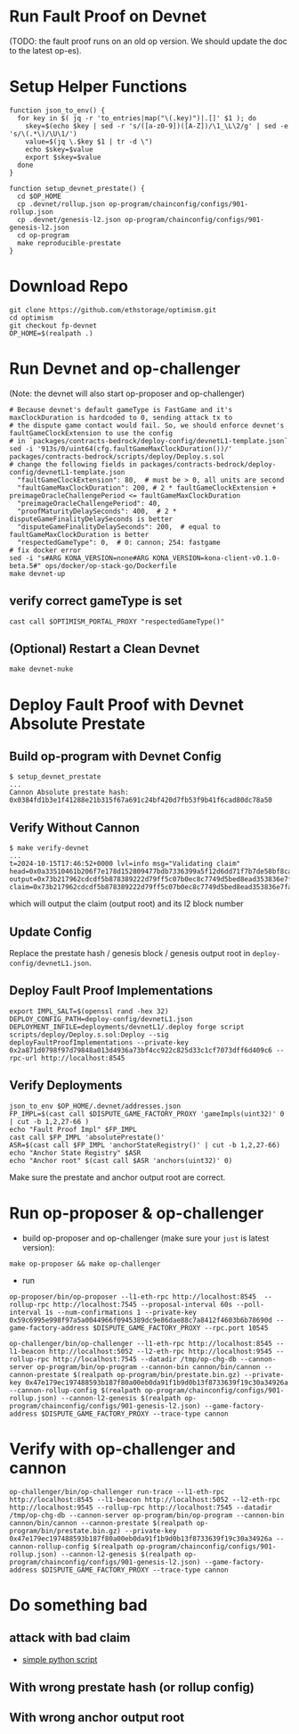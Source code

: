Run Fault Proof on Devnet
=========================

(TODO: the fault proof runs on an old op version. We should update the doc to the latest op-es).

# Setup Helper Functions
```
function json_to_env() {
  for key in $( jq -r 'to_entries|map("\(.key)")|.[]' $1 ); do
    skey=$(echo $key | sed -r 's/([a-z0-9])([A-Z])/\1_\L\2/g' | sed -e 's/\(.*\)/\U\1/')
    value=$(jq \.$key $1 | tr -d \")
    echo $skey=$value
    export $skey=$value
  done
}

function setup_devnet_prestate() {
  cd $OP_HOME
  cp .devnet/rollup.json op-program/chainconfig/configs/901-rollup.json
  cp .devnet/genesis-l2.json op-program/chainconfig/configs/901-genesis-l2.json
  cd op-program
  make reproducible-prestate
}
```

# Download Repo

```
git clone https://github.com/ethstorage/optimism.git
cd optimism
git checkout fp-devnet
OP_HOME=$(realpath .)
```

# Run Devnet and op-challenger
(Note: the devnet will also start op-proposer and op-challenger)

```
# Because devnet's default gameType is FastGame and it's maxClockDuration is hardcoded to 0, sending attack tx to
# the dispute game contact would fail. So, we should enforce devnet's faultGameClockExtension to use the config
# in `packages/contracts-bedrock/deploy-config/devnetL1-template.json`
sed -i '913s/0/uint64(cfg.faultGameMaxClockDuration())/' packages/contracts-bedrock/scripts/deploy/Deploy.s.sol
# change the following fields in packages/contracts-bedrock/deploy-config/devnetL1-template.json
  "faultGameClockExtension": 80,  # must be > 0, all units are second
  "faultGameMaxClockDuration": 200, # 2 * faultGameClockExtension + preimageOracleChallengePeriod <= faultGameMaxClockDuration
  "preimageOracleChallengePeriod": 40,
  "proofMaturityDelaySeconds": 400,  # 2 * disputeGameFinalityDelaySeconds is better
  "disputeGameFinalityDelaySeconds": 200,  # equal to faultGameMaxClockDuration is better
  "respectedGameType": 0,  # 0: cannon; 254: fastgame
# fix docker error
sed -i "s#ARG KONA_VERSION=none#ARG KONA_VERSION=kona-client-v0.1.0-beta.5#" ops/docker/op-stack-go/Dockerfile
make devnet-up
```
## verify correct gameType is set
```cast call $OPTIMISM_PORTAL_PROXY "respectedGameType()"```

## (Optional) Restart a Clean Devnet

```
make devnet-nuke
```

# Deploy Fault Proof with Devnet Absolute Prestate

## Build op-program with Devnet Config

```
$ setup_devnet_prestate
...
Cannon Absolute prestate hash:
0x0384fd1b3e1f41288e21b315f67a691c24bf420d7fb53f9b41f6cad80dc78a50
```

## Verify Without Cannon
```
$ make verify-devnet
...
t=2024-10-15T17:46:52+0000 lvl=info msg="Validating claim" head=0x0a33510461b206f7e178d152809477bdb7336399a5f12d6dd71f7b7de58bf8ca:397 output=0x73b217962cdcdf5b878389222d79ff5c07b0ec8c7749d5bed8ead353836e7faa claim=0x73b217962cdcdf5b878389222d79ff5c07b0ec8c7749d5bed8ead353836e7faa
```
which will output the claim (output root) and its l2 block number

## Update Config

Replace the prestate hash / genesis block / genesis output root in `deploy-config/devnetL1.json`.

## Deploy Fault Proof Implementations

```
export IMPL_SALT=$(openssl rand -hex 32)
DEPLOY_CONFIG_PATH=deploy-config/devnetL1.json DEPLOYMENT_INFILE=deployments/devnetL1/.deploy forge script scripts/deploy/Deploy.s.sol:Deploy --sig deployFaultProofImplementations --private-key 0x2a871d0798f97d79848a013d4936a73bf4cc922c825d33c1cf7073dff6d409c6 --rpc-url http://localhost:8545
```

## Verify Deployments
```
json_to_env $OP_HOME/.devnet/addresses.json
FP_IMPL=$(cast call $DISPUTE_GAME_FACTORY_PROXY 'gameImpls(uint32)' 0 | cut -b 1,2,27-66 )
echo "Fault Proof Impl" $FP_IMPL
cast call $FP_IMPL 'absolutePrestate()'
ASR=$(cast call $FP_IMPL 'anchorStateRegistry()' | cut -b 1,2,27-66)
echo "Anchor State Registry" $ASR
echo "Anchor root" $(cast call $ASR 'anchors(uint32)' 0)
```

Make sure the prestate and anchor output root are correct.

# Run op-proposer & op-challenger
- build op-proposer and op-challenger (make sure your `just` is latest version):
```
make op-proposer && make op-challenger
```
- run
```
op-proposer/bin/op-proposer --l1-eth-rpc http://localhost:8545  --rollup-rpc http://localhost:7545 --proposal-interval 60s --poll-interval 1s --num-confirmations 1 --private-key 0x59c6995e998f97a5a0044966f0945389dc9e86dae88c7a8412f4603b6b78690d --game-factory-address $DISPUTE_GAME_FACTORY_PROXY --rpc.port 10545

op-challenger/bin/op-challenger --l1-eth-rpc http://localhost:8545 --l1-beacon http://localhost:5052 --l2-eth-rpc http://localhost:9545 --rollup-rpc http://localhost:7545 --datadir /tmp/op-chg-db --cannon-server op-program/bin/op-program --cannon-bin cannon/bin/cannon --cannon-prestate $(realpath op-program/bin/prestate.bin.gz) --private-key 0x47e179ec197488593b187f80a00eb0da91f1b9d0b13f8733639f19c30a34926a --cannon-rollup-config $(realpath op-program/chainconfig/configs/901-rollup.json) --cannon-l2-genesis $(realpath op-program/chainconfig/configs/901-genesis-l2.json) --game-factory-address $DISPUTE_GAME_FACTORY_PROXY --trace-type cannon
```

# Verify with op-challenger and cannon
```
op-challenger/bin/op-challenger run-trace --l1-eth-rpc http://localhost:8545 --l1-beacon http://localhost:5052 --l2-eth-rpc http://localhost:9545 --rollup-rpc http://localhost:7545 --datadir /tmp/op-chg-db --cannon-server op-program/bin/op-program --cannon-bin cannon/bin/cannon --cannon-prestate $(realpath op-program/bin/prestate.bin.gz) --private-key 0x47e179ec197488593b187f80a00eb0da91f1b9d0b13f8733639f19c30a34926a --cannon-rollup-config $(realpath op-program/chainconfig/configs/901-rollup.json) --cannon-l2-genesis $(realpath op-program/chainconfig/configs/901-genesis-l2.json) --game-factory-address $DISPUTE_GAME_FACTORY_PROXY --trace-type cannon
```

# Do something bad
## attack with bad claim
- [simple python script](https://github.com/dajuguan/op-notes/blob/main/play-op-challenger.py)
## With wrong prestate hash (or rollup config)
## With wrong anchor output root
